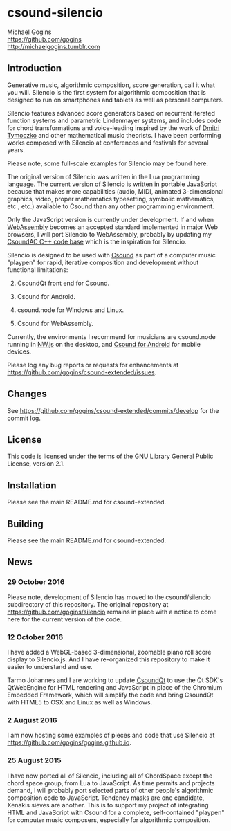 # csound-silencio

Michael Gogins<br>
https://github.com/gogins<br>
http://michaelgogins.tumblr.com

## Introduction

Generative music, algorithmic composition, score generation, call it what you will. Silencio is the first system for algorithmic composition that is designed to run on smartphones and tablets as well as personal computers. 

Silencio features advanced score generators based on recurrent iterated function systems and parametric Lindenmayer systems, and includes code for chord transformations and voice-leading inspired by the work of [Dmitri Tymoczko](http://dmitri.mycpanel.princeton.edu/) and other mathematical music theorists. I have been performing works composed with Silencio at conferences and festivals for several years.

Please note, some full-scale examples for Silencio may be found here.

The original version of Silencio was written in the Lua programming language. The current version of Silencio is written in portable JavaScript because that makes more capabilities (audio, MIDI, animated 3-dimensional graphics, video, proper mathematics typesetting, symbolic mathematics, <it>etc</it>., <it>etc</it>.) available to Csound than any other programming environment.

Only the JavaScript version is currently under development. If and when [WebAssembly](http://webassembly.org/) becomes an accepted standard implemented in major Web browsers, I will port Silencio to WebAssembly, probably by updating my [CsoundAC C++ code base](https://github.com/csound/csound/tree/develop/frontends/CsoundAC) which is the inspiration for Silencio. 

Silencio is designed to be used with [Csound](http://csound.github.io/) as part of a computer music "playpen" for rapid, iterative composition and development without functional limitations:

2. CsoundQt front end for Csound.

3. Csound for Android.

4. csound.node for Windows and Linux.

5. Csound for WebAssembly.

Currently, the environments I recommend for musicians are csound.node running in [NW.js](http://nwjs.io/) on the desktop, and [Csound for Android](https://play.google.com/store/apps/details?id=com.csounds.Csound6&hl=en) for mobile devices.

Please log any bug reports or requests for enhancements at 
https://github.com/gogins/csound-extended/issues.

## Changes

See https://github.com/gogins/csound-extended/commits/develop for the commit log.

## License

This code is licensed under the terms of the GNU Library General Public License, version 2.1.

## Installation

Please see the main README.md for csound-extended.

## Building

Please see the main README.md for csound-extended.


## News

### 29 October 2016

Please note, development of Silencio has moved to the csound/silencio subdirectory of this repository. The original repository at https://github.com/gogins/silencio remains in place with a notice to come here for the current version of the code.

### 12 October 2016

I have added a WebGL-based 3-dimensional, zoomable piano roll score display to Silencio.js. And I have re-organized this repository to make it easier to understand and use.

Tarmo Johannes and I are working to update [CsoundQt](https://github.com/CsoundQt/CsoundQt) to use the Qt SDK's QtWebEngine for HTML rendering and JavaScript in place of the Chromium Embedded Framework, which will simplify the code and bring CsoundQt with HTML5 to OSX and Linux as well as Windows.

### 2 August 2016

I am now hosting some examples of pieces and code that use Silencio at https://github.com/gogins/gogins.github.io.

### 25 August 2015

I have now ported all of Silencio, including all of ChordSpace except the chord space group, from Lua to JavaScript. As time permits and projects demand, I will probably port selected parts of other people's algorithmic composition code to JavaScript. Tendency masks are one candidate, Xenakis sieves are another. This is to support my project of integrating HTML and JavaScript with Csound for a complete, self-contained "playpen" for computer music composers, especially for algorithmic composition.


